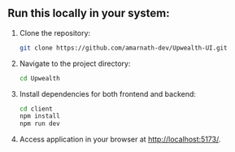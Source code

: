 ## Run this locally in your system:

1. Clone the repository:
   ```bash
   git clone https://github.com/amarnath-dev/Upwealth-UI.git
2. Navigate to the project directory:
    ```bash
   cd Upwealth
3. Install dependencies for both frontend and backend:
    ```bash
    cd client
    npm install
    npm run dev
 2. Access application in your browser at [http://localhost:5173/](http://localhost:5173/).

